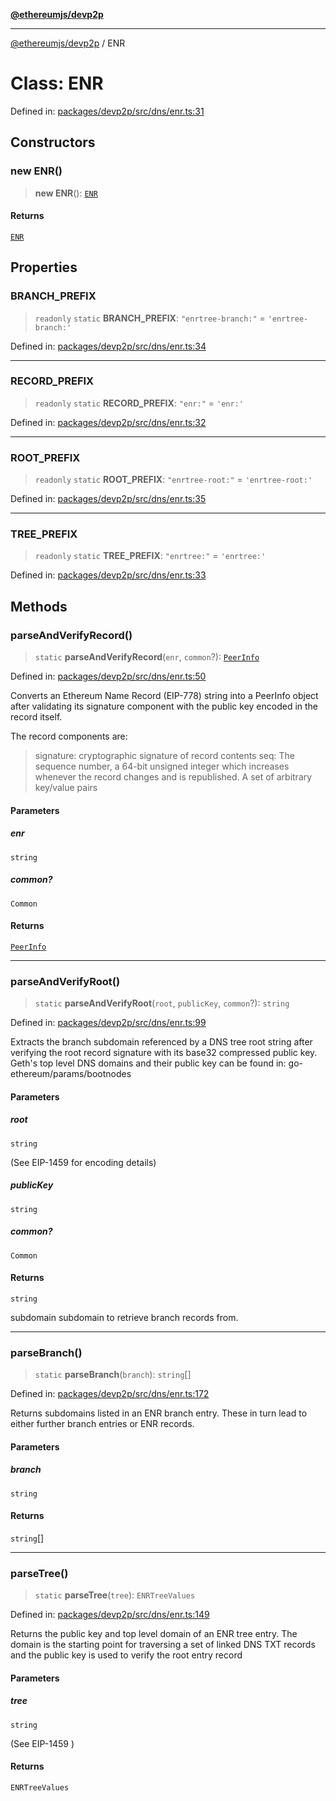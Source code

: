[**@ethereumjs/devp2p**](../README.md)

***

[@ethereumjs/devp2p](../README.md) / ENR

# Class: ENR

Defined in: [packages/devp2p/src/dns/enr.ts:31](https://github.com/Dargon789/ethereumjs-monorepo/blob/master/packages/devp2p/src/dns/enr.ts#L31)

## Constructors

### new ENR()

> **new ENR**(): [`ENR`](ENR.md)

#### Returns

[`ENR`](ENR.md)

## Properties

### BRANCH\_PREFIX

> `readonly` `static` **BRANCH\_PREFIX**: `"enrtree-branch:"` = `'enrtree-branch:'`

Defined in: [packages/devp2p/src/dns/enr.ts:34](https://github.com/Dargon789/ethereumjs-monorepo/blob/master/packages/devp2p/src/dns/enr.ts#L34)

***

### RECORD\_PREFIX

> `readonly` `static` **RECORD\_PREFIX**: `"enr:"` = `'enr:'`

Defined in: [packages/devp2p/src/dns/enr.ts:32](https://github.com/Dargon789/ethereumjs-monorepo/blob/master/packages/devp2p/src/dns/enr.ts#L32)

***

### ROOT\_PREFIX

> `readonly` `static` **ROOT\_PREFIX**: `"enrtree-root:"` = `'enrtree-root:'`

Defined in: [packages/devp2p/src/dns/enr.ts:35](https://github.com/Dargon789/ethereumjs-monorepo/blob/master/packages/devp2p/src/dns/enr.ts#L35)

***

### TREE\_PREFIX

> `readonly` `static` **TREE\_PREFIX**: `"enrtree:"` = `'enrtree:'`

Defined in: [packages/devp2p/src/dns/enr.ts:33](https://github.com/Dargon789/ethereumjs-monorepo/blob/master/packages/devp2p/src/dns/enr.ts#L33)

## Methods

### parseAndVerifyRecord()

> `static` **parseAndVerifyRecord**(`enr`, `common`?): [`PeerInfo`](../interfaces/PeerInfo.md)

Defined in: [packages/devp2p/src/dns/enr.ts:50](https://github.com/Dargon789/ethereumjs-monorepo/blob/master/packages/devp2p/src/dns/enr.ts#L50)

Converts an Ethereum Name Record (EIP-778) string into a PeerInfo object after validating
its signature component with the public key encoded in the record itself.

The record components are:
> signature: cryptographic signature of record contents
> seq: The sequence number, a 64-bit unsigned integer which increases whenever
       the record changes and is republished.
> A set of arbitrary key/value pairs

#### Parameters

##### enr

`string`

##### common?

`Common`

#### Returns

[`PeerInfo`](../interfaces/PeerInfo.md)

***

### parseAndVerifyRoot()

> `static` **parseAndVerifyRoot**(`root`, `publicKey`, `common`?): `string`

Defined in: [packages/devp2p/src/dns/enr.ts:99](https://github.com/Dargon789/ethereumjs-monorepo/blob/master/packages/devp2p/src/dns/enr.ts#L99)

Extracts the branch subdomain referenced by a DNS tree root string after verifying
the root record signature with its base32 compressed public key. Geth's top level DNS
domains and their public key can be found in: go-ethereum/params/bootnodes

#### Parameters

##### root

`string`

(See EIP-1459 for encoding details)

##### publicKey

`string`

##### common?

`Common`

#### Returns

`string`

subdomain subdomain to retrieve branch records from.

***

### parseBranch()

> `static` **parseBranch**(`branch`): `string`[]

Defined in: [packages/devp2p/src/dns/enr.ts:172](https://github.com/Dargon789/ethereumjs-monorepo/blob/master/packages/devp2p/src/dns/enr.ts#L172)

Returns subdomains listed in an ENR branch entry. These in turn lead to
either further branch entries or ENR records.

#### Parameters

##### branch

`string`

#### Returns

`string`[]

***

### parseTree()

> `static` **parseTree**(`tree`): `ENRTreeValues`

Defined in: [packages/devp2p/src/dns/enr.ts:149](https://github.com/Dargon789/ethereumjs-monorepo/blob/master/packages/devp2p/src/dns/enr.ts#L149)

Returns the public key and top level domain of an ENR tree entry.
The domain is the starting point for traversing a set of linked DNS TXT records
and the public key is used to verify the root entry record

#### Parameters

##### tree

`string`

(See EIP-1459 )

#### Returns

`ENRTreeValues`
